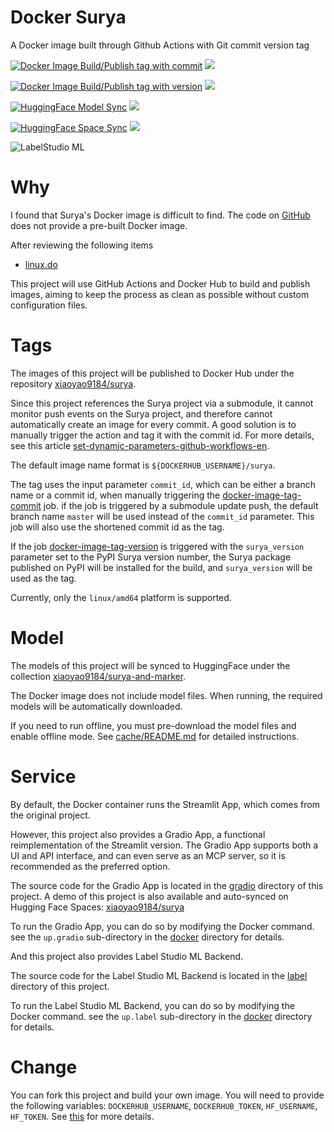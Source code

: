 # Docker Surya

A Docker image built through Github Actions with Git commit version tag

[![Docker Image Build/Publish tag with commit](https://github.com/xiaoyao9184/docker-surya/actions/workflows/docker-image-tag-commit.yml/badge.svg)](https://github.com/xiaoyao9184/docker-surya/actions/workflows/docker-image-tag-commit.yml) [![](https://img.shields.io/docker/v/xiaoyao9184/surya)](https://hub.docker.com/r/xiaoyao9184/surya)

[![Docker Image Build/Publish tag with version](https://github.com/xiaoyao9184/docker-surya/actions/workflows/docker-image-tag-version.yml/badge.svg)](https://github.com/xiaoyao9184/docker-surya/actions/workflows/docker-image-tag-version.yml) [![](https://img.shields.io/docker/v/xiaoyao9184/surya/0.15.4)](https://hub.docker.com/r/xiaoyao9184/surya)

[![HuggingFace Model Sync](https://github.com/xiaoyao9184/docker-surya/actions/workflows/hf-model-sync.yml/badge.svg)](https://github.com/xiaoyao9184/docker-surya/actions/workflows/hf-model-sync.yml) [![](https://img.shields.io/badge/HuggingFace-model-8b2cff?logo=huggingface)](https://huggingface.co/collections/xiaoyao9184/surya-and-surya-68635abc74f33ef5d5be792d)

[![HuggingFace Space Sync](https://github.com/xiaoyao9184/docker-surya/actions/workflows/hf-space-sync.yml/badge.svg)](https://github.com/xiaoyao9184/docker-surya/actions/workflows/hf-space-sync.yml) [![](https://img.shields.io/badge/HuggingFace-space-ff9f44?logo=huggingface)](https://huggingface.co/spaces/xiaoyao9184/surya)

![LabelStudio ML](https://img.shields.io/badge/LabelStudio-ML-ff7557?logo=data%3Aimage%2Fpng%3Bbase64%2CiVBORw0KGgoAAAANSUhEUgAAABgAAAAYCAYAAADgdz34AAAABmJLR0QA%2FwD%2FAP%2BgvaeTAAABhElEQVRIie2UzStEURjGf%2Bd%2BIFkoNc0sWAgLZUOS9ZSVBQvGwspCliym%2FAdTsiQpG1lpVuIfYMPCSKMoFkr5HBFFGM5rccPljnOnu%2BWps3ju%2Bzzv73bqXiXpoTl%2BSmRXTS%2FPB577I%2BlUD6j%2B4OBtSk1njz%2BsAzIWCClWACMAaC%2FZtaxFwA8oqS5Jp1ZDAE0hcyMgDvSWsyAaIFEPnUlz82gPDnIRAW4V1MXMzdOa0OUewNExNHG0lacuBj2DYP12cz61dkBLG%2BQ24DAPihFsvUZl4fYbQGWyBZkYqMABlA1V1WW9GY7jHdv1vMi9ymQLP2NWedui6x%2FwFwAyPpxA2d5XpTU8PsDLU3jztehl34qeF6tWxocTMjrq%2BmMObvHs091cwvIsNDRDMvgn%2Fqb9Hcitf3klC7hFqL3rBra%2BAKX08gzX52bA4715bgRcnMDqUlkLogGUusJ2d4xN%2FdqI1i3RACKbKrPUZypKOjUJZMIBwkyJej6siMg2qGDXVheh3X%2F59Q535W%2Fus0NULAAAAABJRU5ErkJggg%3D%3D)

# Why

I found that Surya's Docker image is difficult to find.
The code on [GitHub](https://github.com/VikParuchuri/surya) does not provide a pre-built Docker image.

After reviewing the following items

- [linux.do](https://linux.do/t/topic/239082)

This project will use GitHub Actions and Docker Hub to build and publish images,
aiming to keep the process as clean as possible without custom configuration files.

# Tags

The images of this project will be published to Docker Hub under the repository [xiaoyao9184/surya](https://hub.docker.com/r/xiaoyao9184/surya).

Since this project references the Surya project via a submodule, it cannot monitor push events on the Surya project, and therefore cannot automatically create an image for every commit.
A good solution is to manually trigger the action and tag it with the commit id. For more details, see this article [set-dynamic-parameters-github-workflows-en](https://damienaicheh.github.io/github/actions/2022/01/20/set-dynamic-parameters-github-workflows-en.html).

The default image name format is `${DOCKERHUB_USERNAME}/surya`.

The tag uses the input parameter `commit_id`,
which can be either a branch name or a commit id,
when manually triggering the [docker-image-tag-commit](./.github/workflows/docker-image-tag-commit.yml) job.
if the job is triggered by a submodule update push,
the default branch name `master` will be used instead of the `commit_id` parameter.
This job will also use the shortened commit id as the tag.

If the job [docker-image-tag-version](./.github/workflows/docker-image-tag-version.yml) is triggered with the `surya_version` parameter set to the PyPI Surya version number,
the Surya package published on PyPI will be installed for the build,
and `surya_version` will be used as the tag.

Currently, only the `linux/amd64` platform is supported.

# Model

The models of this project will be synced to HuggingFace under the collection [xiaoyao9184/surya-and-marker](https://huggingface.co/collections/xiaoyao9184/surya-and-marker-68635abc74f33ef5d5be792d).

The Docker image does not include model files.
When running, the required models will be automatically downloaded.

If you need to run offline, you must pre-download the model files and enable offline mode.
See [cache/README.md](./cache/README.md) for detailed instructions.

# Service

By default, the Docker container runs the Streamlit App, which comes from the original project.

However, this project also provides a Gradio App, a functional reimplementation of the Streamlit version.
The Gradio App supports both a UI and API interface, and can even serve as an MCP server,
so it is recommended as the preferred option.

The source code for the Gradio App is located in the [gradio](./gradio) directory of this project.
A demo of this project is also available and auto-synced on Hugging Face Spaces: [xiaoyao9184/surya](https://huggingface.co/spaces/xiaoyao9184/surya)

To run the Gradio App, you can do so by modifying the Docker command. see the `up.gradio` sub-directory in the [docker](./docker) directory for details.

And this project also provides Label Studio ML Backend.

The source code for the Label Studio ML Backend is located in the [label](./label) directory of this project.

To run the Label Studio ML Backend, you can do so by modifying the Docker command. see the `up.label` sub-directory in the [docker](./docker) directory for details.

# Change

You can fork this project and build your own image. You will need to provide the following variables: `DOCKERHUB_USERNAME`, `DOCKERHUB_TOKEN`, `HF_USERNAME`, `HF_TOKEN`.
See [this](https://github.com/docker/login-action#docker-hub) for more details.
